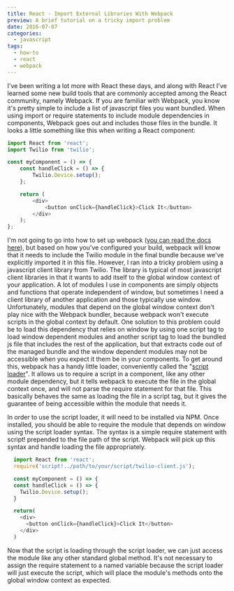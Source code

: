 ```yaml
---
title: React - Import External Libraries With Webpack
preview: A brief tutorial on a tricky import problem
date: 2016-07-07
categories:
  - javascript
tags:
  - how-to
  - react
  - webpack
---
```


I've been writing a lot more with React these days, and along with React I've learned some new build tools that are commonly accepted among the React community, namely Webpack. If you are familiar with Webpack, you know it's pretty simple to include a list of javascript files you want bundled. When using import or require statements to include module dependencies in components, Webpack goes out and includes those files in the bundle. It looks a little something like this when writing a React component:

```javascript
import React from 'react';
import Twilio from 'twilio';

const myComponent = () => {
	const handleClick = () => {
		Twilio.Device.setup();
	};

	return (
		<div>
			<button onClick={handleClick}>Click It</button>
		</div>
	);
};
```

I'm not going to go into how to set up webpack ([you can read the docs here](https://webpack.github.io/docs/)), but based on how you've configured your build, webpack will know that it needs to include the Twilio module in the final bundle because we've explicitly imported it in this file. However, I ran into a tricky problem using a javascript client library from Twilio. The library is typical of most javascript client libraries in that it wants to add itself to the global window context of your application. A lot of modules I use in components are simply objects and functions that operate independent of window, but sometimes I need a client library of another application and those typically use window. Unfortunately, modules that depend on the global window context don't play nice with the Webpack bundler, because webpack won't execute scripts in the global context by default. One solution to this problem could be to load this dependency that relies on window by using one script tag to load window dependent modules and another script tag to load the bundled js file that includes the rest of the application, but that extracts code out of the managed bundle and the window dependent modules may not be accessible when you expect it them be in your components. To get around this, webpack has a handy little loader, conveniently called the "[script loader](https://github.com/webpack/script-loader)". It allows us to require a script in a component, like any other module dependency, but it tells webpack to execute the file in the global context once, and will not parse the require statement for that file. This basically behaves the same as loading the file in a script tag, but it gives the guarantee of being accessible within the module that needs it.

In order to use the script loader, it will need to be installed via NPM. Once installed, you should be able to require the module that depends on window using the script loader syntax. The syntax is a simple require statement with script! prepended to the file path of the script. Webpack will pick up this syntax and handle loading the file appropriately.

```javascript
  import React from 'react';
  require('script!../path/to/your/script/twilio-client.js');

  const myComponent = () => {
  const handleClick = () => {
    Twilio.Device.setup();
  }

  return(
    <div>
      <button onClick={handleClick}>Click It</button>
    </div>
  )
```

Now that the script is loading through the script loader, we can just access the module like any other standard global method. It's not necessary to assign the require statement to a named variable because the script loader will just execute the script, which will place the module's methods onto the global window context as expected.

